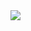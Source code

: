 <picture>
<source 
srcset="https://github-readme-stats.vercel.app/api?username=SillyGoose123&show_icons=true&theme=dark"
media="(prefers-color-scheme: dark)"/>
<source
srcset="https://github-readme-stats.vercel.app/api?username=SillyGoose123v&show_icons=true"
media="(prefers-color-scheme: light), (prefers-color-scheme: no-preference)"/>
<img src="https://github-readme-stats.vercel.app/api?username=SillyGoose123&show_icons=true" />
</picture>

